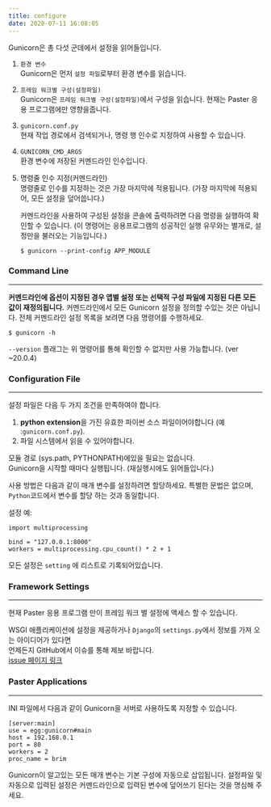 ```yaml
---
title: configure
date: 2020-07-11 16:08:05
---
```


Gunicorn은 총 다섯 군데에서 설정을 읽어들입니다.

1. `환경 변수`  
    Gunicorn은 먼저 `설정 파일`로부터 환경 변수를 읽습니다.
2. `프레임 워크별 구성(설정파일)`  
    Gunicorn은 `프레임 워크별 구성(설정파일)`에서 구성을 읽습니다. 현재는 Paster 응용 프로그램에만 영향을줍니다.
3. `gunicorn.conf.py`  
    현재 작업 경로에서 검색되거나, 명령 행 인수로 지정하여 사용할 수 있습니다.  
4. `GUNICORN_CMD_ARGS`   
    환경 변수에 저장된 커멘드라인 인수입니다.
5.  명령줄 인수 지정(커멘드라인)  
    명령줄로 인수를 지정하는 것은 가장 마지막에 적용됩니다. (가장 마지막에 적용되어, 모든 설정을 덮어씁니다.)  

    커멘드라인을 사용하여 구성된 설정을 콘솔에 출력하려면 다음 명령을 실행하여 확인할 수 있습니다.
    (이 명령어는 응용프로그램의 성공적인 실행 유무와는 별개로, 설정만을 불러오는 기능입니다.)

        $ gunicorn --print-config APP_MODULE



### Command Line
---

**커멘드라인에 옵션이 지정된 경우 앱별 설정 또는 선택적 구성 파일에 지정된 다른 모든 값이 재정의됩니다.** 
커멘드라인에서 모든 Gunicorn 설정을 정의할 수있는 것은 아닙니다. 
전체 커멘드라인 설정 목록을 보려면 다음 명령어를 수행하세요.

    $ gunicorn -h

`--version` 플래그는 위 명령어를 통해 확인할 수 없지만 사용 가능합니다. (ver ~20.0.4)  


### Configuration File
---  

설정 파일은 다음 두 가지 조건을 만족하여야 합니다.  
1. **python extension**을 가진 유효한 파이썬 소스 파일이어야합니다 (예 :`gunicorn.conf.py`).  
2. 파일 시스템에서 읽을 수 있어야합니다.     

모듈 경로 (sys.path, PYTHONPATH)에있을 필요는 없습니다.  
Gunicorn을 시작할 때마다 실행됩니다. (재실행시에도 읽어들입니다.)

사용 방법은 다음과 같이 매개 변수를 설정하려면 할당하세요.
특별한 문법은 없으며, `Python`코드에서 변수를 할당 하는 것과 동일합니다.

설정 예:

    import multiprocessing

    bind = "127.0.0.1:8000"
    workers = multiprocessing.cpu_count() * 2 + 1

모든 설정은 `setting` 에 리스트로 기록되어있습니다. 


### Framework Settings
---

현재 Paster 응용 프로그램 만이 프레임 워크 별 설정에 액세스 할 수 있습니다.    

WSGI 애플리케이션에 설정을 제공하거나 `Django`의 `settings.py`에서 정보를 가져 오는 아이디어가 있다면   
언제든지 GitHub에서 이슈를 통해 제보 바랍니다.    
[issue 페이지 링크](https://github.com/benoitc/gunicorn/issues)

### Paster Applications
---

INI 파일에서 다음과 같이 Gunicorn을 서버로 사용하도록 지정할 수 있습니다.

    [server:main]
    use = egg:gunicorn#main
    host = 192.168.0.1
    port = 80
    workers = 2
    proc_name = brim

Gunicorn이 알고있는 모든 매개 변수는 기본 구성에 자동으로 삽입됩니다.
설정파일 및 자동으로 입력된 설정은 커멘드라인으로 입력된 변수에 덮어쓰기 된다는 것을 명심해 주세요.
